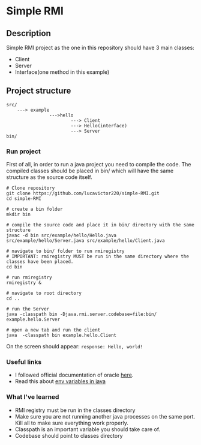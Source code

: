 # Simple RMI 

## Description

Simple RMI project as the one in this repository should have 3 main classes: 
- Client
- Server
- Interface(one method in this example)

## Project structure

```
src/ 
    ---> example
                --->hello
                        ---> Client
                        ---> Hello(interface)
                        ---> Server
bin/

```

### Run project

First of all, in order to run a java project you need to compile the code. The compiled 
classes should be placed in bin/ which will have the same structure as the source code itself. 

```
# Clone repository
git clone https://github.com/lucavictor220/simple-RMI.git
cd simple-RMI

# create a bin folder
mkdir bin

# compile the source code and place it in bin/ directory with the same structure
javac -d bin src/example/hello/Hello.java src/example/hello/Server.java src/example/hello/Client.java

# navigate to bin/ folder to run rmiregistry 
# IMPORTANT: rmiregistry MUST be run in the same directory where the classes have been placed.
cd bin

# run rmiregistry
rmiregistry &

# navigate to root directory
cd ..

# run the Server
java -classpath bin -Djava.rmi.server.codebase=file:bin/ example.hello.Server 

# open a new tab and run the client
java  -classpath bin example.hello.Client

```
On the screen should appear:
`response: Hello, world!`

### Useful links

- I followed official documentation of oracle [here](http://docs.oracle.com/javase/7/docs/technotes/guides/rmi/hello/hello-world.html). 
- Read this about [env variables in java](https://docs.oracle.com/javase/tutorial/essential/environment/paths.html) 

### What I've learned

- RMI registry must be run in the classes directory
- Make sure you are not running another java processes on the same port. Kill all to make sure everything work properly.
- Classpath is an important variable you should take care of. 
- Codebase should point to classes directory